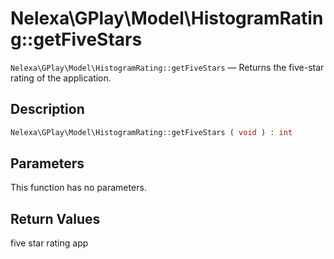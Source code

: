 # Nelexa\GPlay\Model\HistogramRating::getFiveStars
`Nelexa\GPlay\Model\HistogramRating::getFiveStars` — Returns the five-star rating of the application.

## Description
```php
Nelexa\GPlay\Model\HistogramRating::getFiveStars ( void ) : int
```

## Parameters
This function has no parameters.

## Return Values
five star rating app

